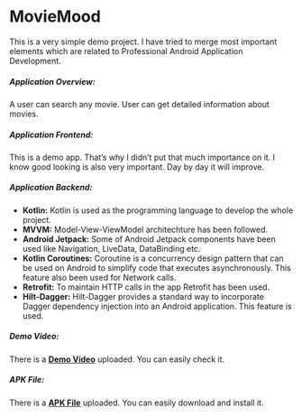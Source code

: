 # MovieMood

This is a very simple demo project. I have tried to merge most important elements which are related to Professional Android Application Development.

##### Application Overview:
A user can search any movie. User can get detailed information about movies.

##### Application Frontend:
This is a demo app. That’s why I didn’t put that much importance on it. I know good looking is also very important. Day by day it will improve.

##### Application Backend:
- **Kotlin:** Kotlin is used as the programming language to develop the whole project.
- **MVVM:** Model-View-ViewModel architechture has been followed.
- **Android Jetpack:** Some of Android Jetpack components have been used like Navigation, LiveData, DataBinding etc.
- **Kotlin Coroutines:** Coroutine is a concurrency design pattern that can be used on Android to simplify code that executes asynchronously. This feature also been used for Network calls.
- **Retrofit:** To maintain HTTP calls in the app Retrofit has been used.
- **Hilt-Dagger:** Hilt-Dagger provides a standard way to incorporate Dagger dependency injection into an Android application. This feature is used.

##### Demo Video:
There is a [**Demo Video**](https://drive.google.com/file/d/1272dejGLOGYU81QBL2VHGBpyHCf4kEDG/view?usp=sharing) uploaded. You can easily check it.

##### APK File:
There is a [**APK File**](https://drive.google.com/file/d/1NjLnSVXnE8joLrPr7ZQlEM_-V2giVEf4/view?usp=sharing) uploaded. You can easily download and install it.
